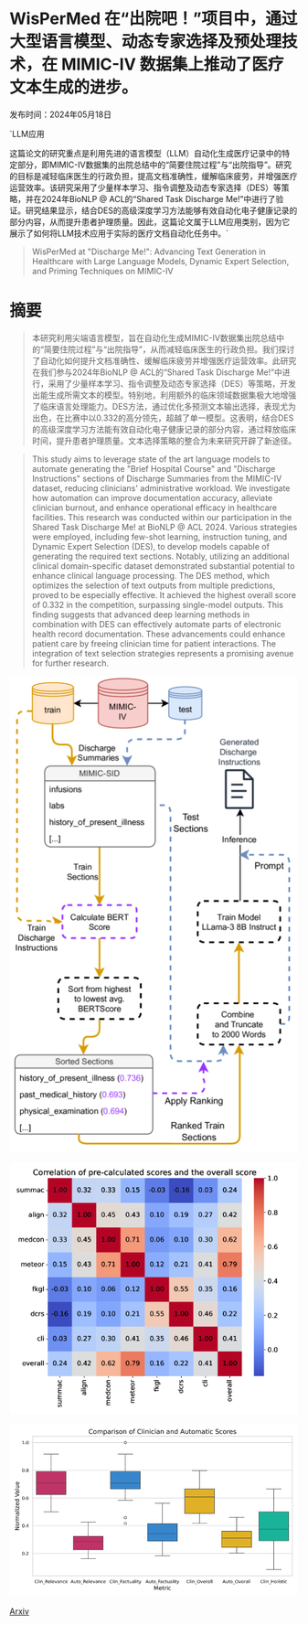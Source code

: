 # WisPerMed 在“出院吧！”项目中，通过大型语言模型、动态专家选择及预处理技术，在 MIMIC-IV 数据集上推动了医疗文本生成的进步。

发布时间：2024年05月18日

`LLM应用

这篇论文的研究重点是利用先进的语言模型（LLM）自动化生成医疗记录中的特定部分，即MIMIC-IV数据集的出院总结中的“简要住院过程”与“出院指导”。研究的目标是减轻临床医生的行政负担，提高文档准确性，缓解临床疲劳，并增强医疗运营效率。该研究采用了少量样本学习、指令调整及动态专家选择（DES）等策略，并在2024年BioNLP @ ACL的“Shared Task Discharge Me!”中进行了验证。研究结果显示，结合DES的高级深度学习方法能够有效自动化电子健康记录的部分内容，从而提升患者护理质量。因此，这篇论文属于LLM应用类别，因为它展示了如何将LLM技术应用于实际的医疗文档自动化任务中。`

> WisPerMed at "Discharge Me!": Advancing Text Generation in Healthcare with Large Language Models, Dynamic Expert Selection, and Priming Techniques on MIMIC-IV

# 摘要

> 本研究利用尖端语言模型，旨在自动化生成MIMIC-IV数据集出院总结中的“简要住院过程”与“出院指导”，从而减轻临床医生的行政负担。我们探讨了自动化如何提升文档准确性、缓解临床疲劳并增强医疗运营效率。此研究在我们参与2024年BioNLP @ ACL的“Shared Task Discharge Me!”中进行，采用了少量样本学习、指令调整及动态专家选择（DES）等策略，开发出能生成所需文本的模型。特别地，利用额外的临床领域数据集极大地增强了临床语言处理能力。DES方法，通过优化多预测文本输出选择，表现尤为出色，在比赛中以0.332的高分领先，超越了单一模型。这表明，结合DES的高级深度学习方法能有效自动化电子健康记录的部分内容，通过释放临床时间，提升患者护理质量。文本选择策略的整合为未来研究开辟了新途径。

> This study aims to leverage state of the art language models to automate generating the "Brief Hospital Course" and "Discharge Instructions" sections of Discharge Summaries from the MIMIC-IV dataset, reducing clinicians' administrative workload. We investigate how automation can improve documentation accuracy, alleviate clinician burnout, and enhance operational efficacy in healthcare facilities. This research was conducted within our participation in the Shared Task Discharge Me! at BioNLP @ ACL 2024. Various strategies were employed, including few-shot learning, instruction tuning, and Dynamic Expert Selection (DES), to develop models capable of generating the required text sections. Notably, utilizing an additional clinical domain-specific dataset demonstrated substantial potential to enhance clinical language processing. The DES method, which optimizes the selection of text outputs from multiple predictions, proved to be especially effective. It achieved the highest overall score of 0.332 in the competition, surpassing single-model outputs. This finding suggests that advanced deep learning methods in combination with DES can effectively automate parts of electronic health record documentation. These advancements could enhance patient care by freeing clinician time for patient interactions. The integration of text selection strategies represents a promising avenue for further research.

![WisPerMed 在“出院吧！”项目中，通过大型语言模型、动态专家选择及预处理技术，在 MIMIC-IV 数据集上推动了医疗文本生成的进步。](../../../paper_images/2405.11255/x1.png)

![WisPerMed 在“出院吧！”项目中，通过大型语言模型、动态专家选择及预处理技术，在 MIMIC-IV 数据集上推动了医疗文本生成的进步。](../../../paper_images/2405.11255/x2.png)

![WisPerMed 在“出院吧！”项目中，通过大型语言模型、动态专家选择及预处理技术，在 MIMIC-IV 数据集上推动了医疗文本生成的进步。](../../../paper_images/2405.11255/x3.png)

[Arxiv](https://arxiv.org/abs/2405.11255)